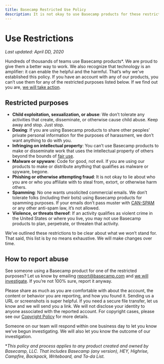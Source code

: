 ```yaml
---
title: Basecamp Restricted Use Policy
description: It is not okay to use Basecamp products for these restricted purposes.
---
```


# Use Restrictions

*Last updated: April DD, 2020*

Hundreds of thousands of teams use Basecamp products*. We are proud to give them a better way to work. We also recognize that technology is an amplifier: it can enable the helpful and the harmful. That’s why we've established this policy. If you have an account with any of our products, you can’t use them for any of the restricted purposes listed below. If we find out you are, [we will take action](abuse/how-we-handle/index.md).

## Restricted purposes

* **Child exploitation, sexualization, or abuse**: We don’t tolerate any activities that create, disseminate, or otherwise cause child abuse. Keep away and stop. Just stop.
* **Doxing**: If you are using Basecamp products to share other peoples’ private personal information for the purposes of harassment, we don’t want anything to do with you.
* **Infringing on intellectual property**: You can’t use Basecamp products to make or disseminate work that uses the intellectual property of others beyond the bounds of [fair use](https://www.copyright.gov/fair-use/more-info.html).
* **Malware or spyware**: Code for good, not evil. If you are using our products to make or distribute anything that qualifies as malware or spyware, begone.
* **Phishing or otherwise attempting fraud**: It is not okay to lie about who you are or who you affiliate with to steal from, extort, or otherwise harm others.
* **Spamming**: No one wants unsolicited commercial emails. We don’t tolerate folks (including their bots) using Basecamp products for spamming purposes. If your emails don’t pass muster with [CAN-SPAM](https://www.ftc.gov/tips-advice/business-center/guidance/can-spam-act-compliance-guide-business) or any other anti-spam law, it’s not allowed.
* **Violence, or threats thereof**: If an activity qualifies as violent crime in the United States or where you live, you may not use Basecamp products to plan, perpetrate, or threaten that activity.

We’ve outlined these restrictions to be clear about what we won’t stand for. That said, this list is by no means exhaustive. We will make changes over time.

## How to report abuse

See someone using a Basecamp product for one of the restricted purposes? Let us know by emailing [report@basecamp.com](mailto:report@basecamp.com) and [we will investigate](how-we-handle/index.md). If you’re not 100% sure, report it anyway.

Please share as much as you are comfortable with about the account, the content or behavior you are reporting, and how you found it. Sending us a URL or screenshots is super helpful. If you need a secure file transfer, let us know and we will send you a link. We will not disclose your identity to anyone associated with the reported account. For copyright cases, please see our [Copyright Policy](../copyright/index.md) for more details.

Someone on our team will respond within one business day to let you know we’ve begun investigating. We will also let you know the outcome of our investigation.

**This policy and process applies to any product created and owned by Basecamp, LLC. That includes Basecamp (any version), HEY, Highrise, Campfire, Backpack, Writeboard, and Ta-da List.*
